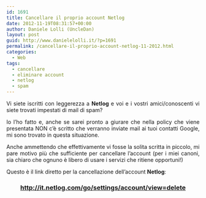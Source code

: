 ```yaml
---
id: 1691
title: Cancellare il proprio account Netlog
date: 2012-11-19T08:31:57+00:00
author: Daniele Lolli (UncleDan)
layout: post
guid: http://www.danielelolli.it/?p=1691
permalink: /cancellare-il-proprio-account-netlog-11-2012.html
categories:
  - Web
tags:
  - cancellare
  - eliminare account
  - netlog
  - spam
---
```

<p style="text-align: justify;">
  Vi siete iscritti con leggerezza a <strong>Netlog</strong> e voi e i vostri amici/conoscenti vi siete trovati impestati di mail di spam?
</p>

<p style="text-align: justify;">
  Io l&#8217;ho fatto e, anche se sarei pronto a giurare che nella policy che viene presentata NON c&#8217;è scritto che verranno inviate mail ai tuoi contatti Google, mi sono trovato in questa situazione.
</p>

<p style="text-align: justify;">
  Anche ammettendo che effettivamente vi fosse la solita scritta in piccolo, mi pare motivo più che sufficiente per cancellare l&#8217;account (per i miei canoni, sia chiaro che ognuno è libero di usare i servizi che ritiene opportuni!)
</p>

<p style="text-align: justify;">
  Questo è il link diretto per la cancellazione dell&#8217;account <strong>Netlog</strong>:
</p>

<h3 style="text-align: center;">
  <strong><a title="Cancellazione account Netlog" href="http://it.netlog.com/go/settings/account/view=delete" target="_blank">http://it.netlog.com/go/settings/account/view=delete</a></strong>
</h3>